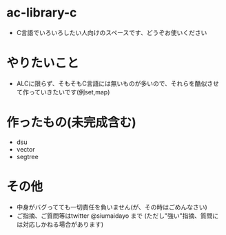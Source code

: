 # ac-library-c

- C言語でいろいろしたい人向けのスペースです、どうぞお使いください

# やりたいこと

- ALCに限らず、そもそもC言語には無いものが多いので、それらを酷似させて作っていきたいです(例set,map)

# 作ったもの(未完成含む)

- dsu
- vector
- segtree

# その他

- 中身がバグってても一切責任を負いません(が、その時はごめんなさい)
- ご指摘、ご質問等はtwitter @siumaidayo まで (ただし"強い"指摘、質問には対応しかねる場合があります)
